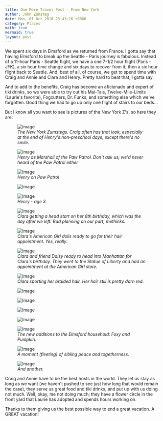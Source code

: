 ```yaml
---
title: One More Travel Post - From New York
author: John Zumsteg
date: Mon, 01 Oct 2018 23:43:26 +0000
category: Places
math: true
mermaid: true
layout: post
---
```

We spent six days in Elmsford as we returned from France. I gotta say that having Elmsford to break up the Seattle - Paris journey is fabulous. Instead of a 11-hour Paris - Seattle flight, we have a one 7-1/2 hour flight (Paris - JFK), a six hour time change and six days to recover from it, then a six hour flight back to Seattle. And, best of all, of course, we get to spend time with Craig and Annie and Clara and Henry. Pretty hard to beat that, I gotta say.

And to add to the benefits, Craig has become an aficionado and expert of tiki drinks, so we were able to try out his Mai-Tais, Twelve-Mile-Limits (Laurie's favorite), Fogcutters, Dr. Funks, and something else which we've forgotten. Good thing we had to go up only one flight of stairs to our beds...

But I know all you want to see is pictures of the New York Z's, so here they are:

<figure class = "portrait">
	<img src="{{"/assets/images/2018/10/DSC07934.jpg" | prepend: site.baseurl | prepend: site.url }}" alt="Image" />
	<figcaption><em>The New York Zumstegs. Craig often has that look, especially at the end of Henry's non-preschool days, except there's no smile.</em></figcaption>
</figure>



<figure class = "landscape">
	<img src="{{"/assets/images/2018/10/IMG_2361.jpg" | prepend: site.baseurl | prepend: site.url }}" alt="Image" />
	<figcaption><em>Henry as Marshall of the Paw Patrol. Don't ask us; we'd never heard of the Paw Patrol either</em></figcaption>
</figure>



<figure class = "landscape">
	<img src="{{"/assets/images/2018/10/IMG_2365.jpg" | prepend: site.baseurl | prepend: site.url }}" alt="Image" />
	<figcaption><em>Henry on Paw Patrol</em></figcaption>
</figure>



<figure class = "landscape">
	<img src="{{"/assets/images/2018/10/IMG_2380.jpg" | prepend: site.baseurl | prepend: site.url }}" alt="Image" />
	<figcaption></figcaption>
</figure>



<figure class = "portrait">
	<img src="{{"/assets/images/2018/10/DSC07875.jpg" | prepend: site.baseurl | prepend: site.url }}" alt="Image" />
	<figcaption><em>Henry - age 3.</em></figcaption>
</figure>



<figure class = "portrait">
	<img src="{{"/assets/images/2018/10/DSC07968.jpg" | prepend: site.baseurl | prepend: site.url }}" alt="Image" />
	<figcaption><em>Clara getting a head start on her 8th birthday, which was the day after we left. Bad planning on our part, methinks.</em></figcaption>
</figure>



<figure class = "portrait">
	<img src="{{"/assets/images/2018/10/DSC08007.jpg" | prepend: site.baseurl | prepend: site.url }}" alt="Image" />
	<figcaption><em>Clara's American Girl dolls ready to go for their hair appointment. Yes, really.</em></figcaption>
</figure>



<figure class = "portrait">
	<img src="{{"/assets/images/2018/10/DSC08015.jpg" | prepend: site.baseurl | prepend: site.url }}" alt="Image" />
	<figcaption><em>Clara and friend Daisy ready to head into Manhattan for Clara's birthday. They went to the Statue of Liberty and had an appointment at the American Girl store.</em></figcaption>
</figure>



<figure class = "landscape">
	<img src="{{"/assets/images/2018/10/DSC07997.jpg" | prepend: site.baseurl | prepend: site.url }}" alt="Image" />
	<figcaption><em>Clara sporting her braided hair. Her hair still is pretty darn red.</em></figcaption>
</figure>



<figure class = "portrait">
	<img src="{{"/assets/images/2018/10/DSC07998.jpg" | prepend: site.baseurl | prepend: site.url }}" alt="Image" />
	<figcaption></figcaption>
</figure>

 <figure class = "landscape">
	<img src="{{"/assets/images/2018/10/DSC08000.jpg" | prepend: site.baseurl | prepend: site.url }}" alt="Image" />
	<figcaption></figcaption>
</figure>

<figure class = "landscape">
	<img src="{{"/assets/images/2018/10/DSC08012.jpg" | prepend: site.baseurl | prepend: site.url }}" alt="Image" />
	<figcaption></figcaption>
</figure>



<figure class = "landscape">
	<img src="{{"/assets/images/2018/10/DSC07928.jpg" | prepend: site.baseurl | prepend: site.url }}" alt="Image" />
	<figcaption></figcaption>
</figure>



<figure class = "portrait">
	<img src="{{"/assets/images/2018/10/DSC07922.jpg" | prepend: site.baseurl | prepend: site.url }}" alt="Image" />
	<figcaption><em>The new additions to the Elmsford household: Foxy and Pumpkin.</em></figcaption>
</figure>



<figure class = "portrait">
	<img src="{{"/assets/images/2018/10/DSC07895.jpg" | prepend: site.baseurl | prepend: site.url }}" alt="Image" />
	<figcaption><em>A moment (fleeting) of sibling peace and togetherness.</em></figcaption>
</figure>



<figure class = "portrait">
	<img src="{{"/assets/images/2018/10/DSC07872.jpg" | prepend: site.baseurl | prepend: site.url }}" alt="Image" />
	<figcaption><em>And another.</em></figcaption>
</figure>



Craig and Annie have to be the best hosts in the world. They let us stay as long as we want (we haven't pushed to see just how long that would remain the case), they serve us great food and tiki drinks, and put up with us doing not much. Well, okay, me not doing much; they have a flower circle in the front yard that Laurie has adopted and spends hours working on.

Thanks to them giving us the best possible way to end a great vacation. A GREAT vacation!

